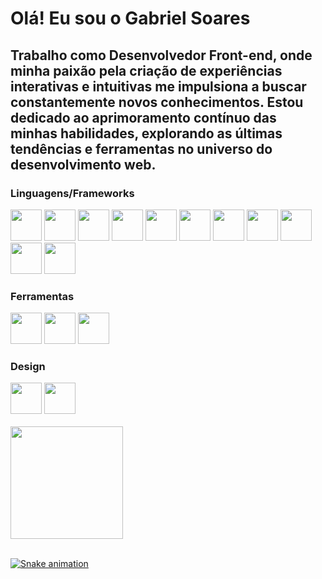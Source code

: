 <h1>Olá! Eu sou o Gabriel Soares</h1>
<h2>Trabalho como Desenvolvedor Front-end, onde minha paixão pela criação de experiências interativas e intuitivas me impulsiona a buscar constantemente novos conhecimentos. Estou dedicado ao aprimoramento contínuo das minhas habilidades, explorando as últimas tendências e ferramentas no universo do desenvolvimento web.</h2>
<div>
  <h3>Linguagens/Frameworks</h3>
  <img src="https://cdn.jsdelivr.net/gh/devicons/devicon/icons/typescript/typescript-original.svg" width='50px'/> 
  <img src="https://cdn.jsdelivr.net/gh/devicons/devicon/icons/javascript/javascript-original.svg" width='50px' /> 
  <img src="https://cdn.jsdelivr.net/gh/devicons/devicon/icons/html5/html5-original.svg" width='50px'/>
  <img src="https://cdn.jsdelivr.net/gh/devicons/devicon/icons/css3/css3-original.svg" width='50px'/>
  <img src="https://cdn.jsdelivr.net/gh/devicons/devicon/icons/php/php-original.svg"  width='50px'/>
  <img src="https://cdn.jsdelivr.net/gh/devicons/devicon/icons/jquery/jquery-original.svg" width='50px'/>
  <img src="https://cdn.jsdelivr.net/gh/devicons/devicon/icons/yarn/yarn-original-wordmark.svg" width='50px'/> 
  <img src="https://cdn.jsdelivr.net/gh/devicons/devicon/icons/react/react-original.svg" width='50px'/>
  <img src="https://cdn.jsdelivr.net/gh/devicons/devicon/icons/nextjs/nextjs-original-wordmark.svg" fill="#fff" width='50px' />
  <img src="https://cdn.jsdelivr.net/gh/devicons/devicon/icons/tailwindcss/tailwindcss-plain.svg" width='50px' />
  <img src="https://cdn.jsdelivr.net/gh/devicons/devicon/icons/nodejs/nodejs-original.svg" width='50px'/>
</div>
<div>
  <h3>Ferramentas</h3>
  <img src="https://cdn.jsdelivr.net/gh/devicons/devicon/icons/git/git-original.svg" width='50px'/>
  <img src="https://cdn.jsdelivr.net/gh/devicons/devicon/icons/github/github-original.svg" width='50px'/>
  <img src="https://cdn.jsdelivr.net/gh/devicons/devicon/icons/vscode/vscode-original.svg" width='50px'/>  
</div>
<div>
  <h3>Design</h3>
    <img src="https://cdn.jsdelivr.net/gh/devicons/devicon/icons/gimp/gimp-original.svg" width='50px'/>
    <img src="https://cdn.jsdelivr.net/gh/devicons/devicon/icons/photoshop/photoshop-plain.svg"  width='50px'/>
</div>
<br />
<div>
  
<a href="https://github.com/gabrielS0ares">
<img loading="lazy" height="180em" src="https://github-readme-stats.vercel.app/api/top-langs/?username=gabrielS0ares&layout=compact&langs_count=7&theme=dracula"/>
</div>
<br />

![Snake animation](https://github.com/gabrielS0ares/gabrielS0ares/blob/output/github-contribution-grid-snake.svg)
